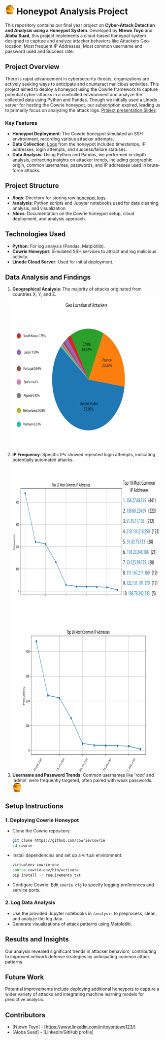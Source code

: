 # <img src="all_files/images/honeypot.png" alt="Honeypot" width="30" height="30"/>  Honeypot Analysis Project



This repository contains our final year project on **Cyber-Attack Detection and Analysis using a Honeypot System**. Developed by **Ntewo Toyo** and **Aloba Suad**, this project implements a cloud-based honeypot system designed to capture and analyze attacker behaviors like Attackers Geo-location, Most frequent IP Addresses, Most common username and password used and Success rate.

## Project Overview

There is rapid advancement in cybersecurity threats, organizations are actively seeking ways to anticipate and counteract malicious activities. This project aimed to deploy a honeypot using the Cowrie framework to capture potential cyber-attacks in a controlled environment and analyze the collected data using Python and Pandas. Though we initially used a Linode server for hosting the Cowrie honeypot, our subscription expired, leading us to primarily focus on analyzing the attack logs.
[Project presentation Slides](all_files/files/Presentation1.pdf)

### Key Features

- **Honeypot Deployment**: The Cowrie honeypot simulated an SSH environment, recording various attacker attempts.
- **Data Collection**: [Logs](all_files/files/cowrie_log.csv) from the honeypot included timestamps, IP addresses, login attempts, and success/failure statuses.
- **Data Analysis**: Using Python and Pandas, we performed in-depth analysis, extracting insights on attacker trends, including geographic origin, common usernames, passwords, and IP addresses used in brute-force attacks.

## Project Structure

- **/logs**: Directory for storing raw [honeypot logs](all_files/files/cowrie_log.csv).
- **/analysis**: Python scripts and Jupyter notebooks used for data cleaning, analysis, and visualization.
- **/docs**: Documentation on the Cowrie honeypot setup, cloud deployment, and analysis approach.

## Technologies Used

- **Python**: For log analysis (Pandas, Matplotlib).
- **Cowrie Honeypot**: Simulated SSH services to attract and log malicious activity.
- **Linode Cloud Server**: Used for initial deployment.

## Data Analysis and Findings

1. **Geographical Analysis**: The majority of attacks originated from countries X, Y, and Z.
   <img src="all_files/images/geo.jpg" alt="Honeypot" width="700" height="500"/>
2. **IP Frequency**: Specific IPs showed repeated login attempts, indicating potentially automated attacks.
   <img src="all_files/images/ip_bar.jpg" alt="Honeypot" width="700" height="500"/>
   <img src="all_files/images/Figure_1.png" alt="Honeypot" width="700" height="500"/>
4. **Username and Password Trends**: Common usernames like 'root' and 'admin' were frequently targeted, often paired with weak passwords.
   <img src="all_files/images/honeypot.png" alt="Honeypot" width="30" height="30"/>

## Setup Instructions

### 1. Deploying Cowrie Honeypot

   - Clone the Cowrie repository:
     ```bash
     git clone https://github.com/cowrie/cowrie
     cd cowrie
     ```

   - Install dependencies and set up a virtual environment:
     ```bash
     virtualenv cowrie-env
     source cowrie-env/bin/activate
     pip install -r requirements.txt
     ```

   - Configure Cowrie:
     Edit `cowrie.cfg` to specify logging preferences and service ports.

### 2. Log Data Analysis

- Use the provided Jupyter notebooks in `/analysis` to preprocess, clean, and analyze the log data.
- Generate visualizations of attack patterns using Matplotlib.

## Results and Insights

Our analysis revealed significant trends in attacker behaviors, contributing to improved network defense strategies by anticipating common attack patterns.

## Future Work

Potential improvements include deploying additional honeypots to capture a wider variety of attacks and integrating machine learning models for predictive analysis.

## Contributors

- [Ntewo Toyo] - [https://www.linkedin.com/in/toyontewo123/]
- [Aloba Suad] - [LinkedIn/GitHub profile]
